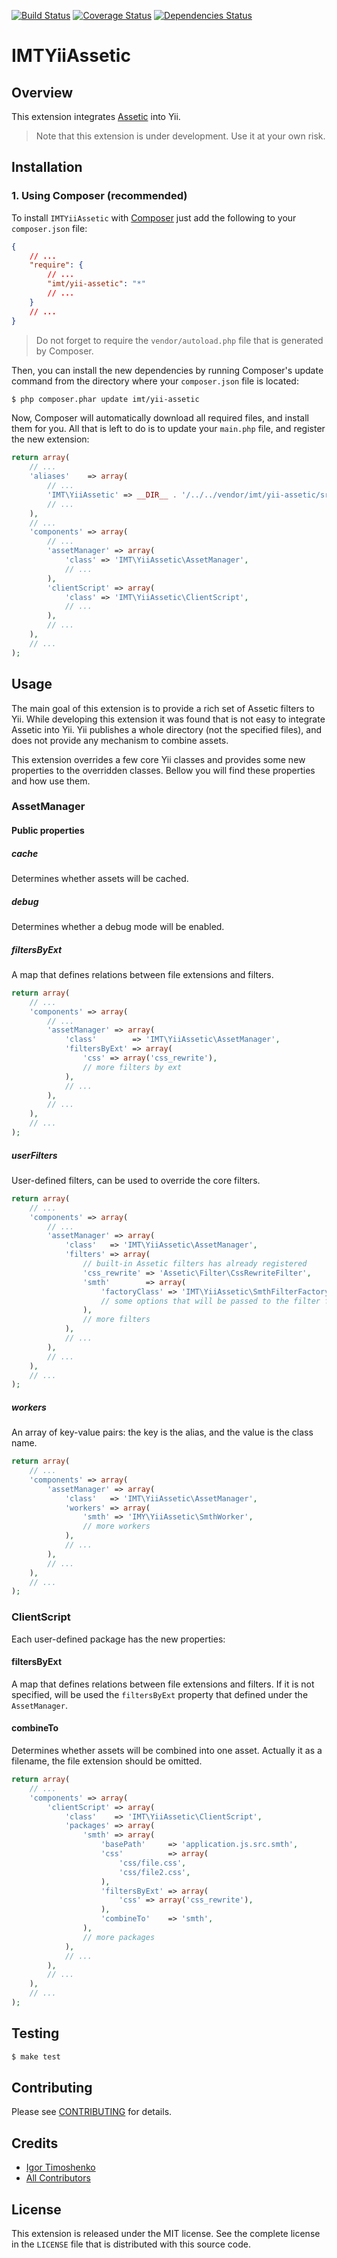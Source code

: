 [![Build Status](https://travis-ci.org/IgorTimoshenko/IMTYiiAssetic.png?branch=master)](https://travis-ci.org/IgorTimoshenko/IMTYiiAssetic)
[![Coverage Status](https://coveralls.io/repos/IgorTimoshenko/IMTYiiAssetic/badge.png)](https://coveralls.io/r/IgorTimoshenko/IMTYiiAssetic)
[![Dependencies Status](https://depending.in/IgorTimoshenko/IMTYiiAssetic.png)](http://depending.in/IgorTimoshenko/IMTYiiAssetic)

# IMTYiiAssetic #

## Overview ##

This extension integrates [Assetic][1] into Yii.

> Note that this extension is under development. Use it at your own risk.

## Installation ##

### 1. Using Composer (recommended) ###

To install `IMTYiiAssetic` with [Composer][2] just add the following to your
`composer.json` file:

```json
{
    // ...
    "require": {
        // ...
        "imt/yii-assetic": "*"
        // ...
    }
    // ...
}
```

> Do not forget to require the `vendor/autoload.php` file that is generated by
> Composer.

Then, you can install the new dependencies by running Composer's update
command from the directory where your `composer.json` file is located:

```sh
$ php composer.phar update imt/yii-assetic
```

Now, Composer will automatically download all required files, and install them
for you. All that is left to do is to update your `main.php` file, and register
the new extension:

```php
return array(
    // ...
    'aliases'    => array(
        // ...
        'IMT\YiiAssetic' => __DIR__ . '/../../vendor/imt/yii-assetic/src/',
        // ...
    ),
    // ...
    'components' => array(
        // ...
        'assetManager' => array(
            'class' => 'IMT\YiiAssetic\AssetManager',
            // ...
        ),
        'clientScript' => array(
            'class' => 'IMT\YiiAssetic\ClientScript',
            // ...
        ),
        // ...
    ),
    // ...
);
```

## Usage ##

The main goal of this extension is to provide a rich set of Assetic filters to
Yii. While developing this extension it was found that is not easy to integrate
Assetic into Yii. Yii publishes a whole directory (not the specified files), and
does not provide any mechanism to combine assets.

This extension overrides a few core Yii classes and provides some new properties
to the overridden classes. Bellow you will find these properties and how use
them.

### AssetManager ###

#### Public properties ####

##### cache #####

Determines whether assets will be cached.

##### debug #####

Determines whether a debug mode will be enabled.

##### filtersByExt #####

A map that defines relations between file extensions and filters.

```php
return array(
    // ...
    'components' => array(
        // ...
        'assetManager' => array(
            'class'        => 'IMT\YiiAssetic\AssetManager',
            'filtersByExt' => array(
                'css' => array('css_rewrite'),
                // more filters by ext
            ),
            // ...
        ),
        // ...
    ),
    // ...
);
```

##### userFilters #####

User-defined filters, can be used to override the core filters.

```php
return array(
    // ...
    'components' => array(
        // ...
        'assetManager' => array(
            'class'   => 'IMT\YiiAssetic\AssetManager',
            'filters' => array(
                // built-in Assetic filters has already registered
                'css_rewrite' => 'Assetic\Filter\CssRewriteFilter',
                'smth'        => array(
                    'factoryClass' => 'IMT\YiiAssetic\SmthFilterFactory',
                    // some options that will be passed to the filter factory
                ),
                // more filters
            ),
            // ...
        ),
        // ...
    ),
    // ...
);
```

##### workers #####

An array of key-value pairs: the key is the alias, and the value is the class
name.

```php
return array(
    // ...
    'components' => array(
        'assetManager' => array(
            'class'   => 'IMT\YiiAssetic\AssetManager',
            'workers' => array(
                'smth' => 'IMY\YiiAssetic\SmthWorker',
                // more workers
            ),
            // ...
        ),
        // ...
    ),
    // ...
);
```

### ClientScript ###

Each user-defined package has the new properties:

#### filtersByExt ####

A map that defines relations between file extensions and filters. If it is not
specified, will be used the `filtersByExt` property that defined under the
`AssetManager`.

#### combineTo ####

Determines whether assets will be combined into one asset. Actually it as a
filename, the file extension should be omitted.

```php
return array(
    // ...
    'components' => array(
        'clientScript' => array(
            'class'    => 'IMT\YiiAssetic\ClientScript',
            'packages' => array(
                'smth' => array(
                    'basePath'     => 'application.js.src.smth',
                    'css'          => array(
                        'css/file.css',
                        'css/file2.css',
                    ),
                    'filtersByExt' => array(
                        'css' => array('css_rewrite'),
                    ),
                    'combineTo'    => 'smth',
                ),
                // more packages
            ),
            // ...
        ),
        // ...
    ),
    // ...
);
```

## Testing ##

```sh
$ make test
```

## Contributing ##

Please see [CONTRIBUTING][3] for details.

## Credits

- [Igor Timoshenko][4]
- [All Contributors][5]

## License ##

This extension is released under the MIT license. See the complete license in
the `LICENSE` file that is distributed with this source code.

[1]: https://github.com/kriswallsmith/assetic
[2]: http://getcomposer.org
[3]: https://github.com/IgorTimoshenko/IMTYiiAssetic/blob/master/CONTRIBUTING.md
[4]: https://github.com/IgorTimoshenko
[5]: https://github.com/IgorTimoshenko/IMTYiiAssetic/graphs/contributors
